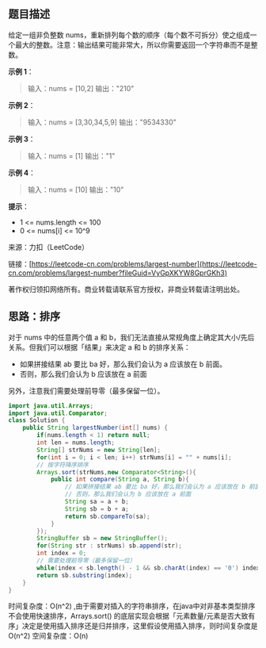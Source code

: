 ## 题目描述

给定一组非负整数 nums，重新排列每个数的顺序（每个数不可拆分）使之组成一个最大的整数。注意：输出结果可能非常大，所以你需要返回一个字符串而不是整数。

**示例 1**：

>输入：nums = [10,2]
>输出："210"

**示例 2**：

>输入：nums = [3,30,34,5,9]
>输出："9534330"

**示例 3**：

>输入：nums = [1]
>输出："1"

**示例 4**：

>输入：nums = [10]
>输出："10"

**提示**：

* 1 <= nums.length <= 100
* 0 <= nums[i] <= 10^9

来源：力扣（LeetCode）

链接：[https://leetcode-cn.com/problems/largest-number](https://leetcode-cn.com/problems/largest-number?fileGuid=VyGpXKYW8GprGKh3)

著作权归领扣网络所有。商业转载请联系官方授权，非商业转载请注明出处。

## 思路：排序

对于 nums 中的任意两个值 a 和 b，我们无法直接从常规角度上确定其大小/先后关系。但我们可以根据「结果」来决定 a 和 b 的排序关系：

* 如果拼接结果 ab 要比 ba 好，那么我们会认为 a 应该放在 b 前面。
* 否则，那么我们会认为 b 应该放在 a 前面

另外，注意我们需要处理前导零（最多保留一位）。

```java
import java.util.Arrays;
import java.util.Comparator;
class Solution {
    public String largestNumber(int[] nums) {
        if(nums.length < 1) return null;
        int len = nums.length;
        String[] strNums = new String[len];
        for(int i = 0; i < len; i++) strNums[i] = "" + nums[i];
        // 按字符降序排序
        Arrays.sort(strNums,new Comparator<String>(){
            public int compare(String a, String b){
                // 如果拼接结果 ab 要比 ba 好，那么我们会认为 a 应该放在 b 前面
                // 否则，那么我们会认为 b 应该放在 a 前面
                String sa = a + b;
                String sb = b + a;
                return sb.compareTo(sa);
            }
        });
        StringBuffer sb = new StringBuffer();
        for(String str : strNums) sb.append(str);
        int index = 0;
        // 需要处理前导零（最多保留一位）
        while(index < sb.length() - 1 && sb.charAt(index) == '0') index++;
        return sb.substring(index);
    }
}
```
时间复杂度：O(n^2) ,由于需要对插入的字符串排序，在java中对非基本类型排序不会使用快速排序，Arrays.sort() 的底层实现会根据「元素数量/元素是否大致有序」决定是使用插入排序还是归并排序，这里假设使用插入排序，则时间复杂度是O(n^2)
空间复杂度：O(n)

